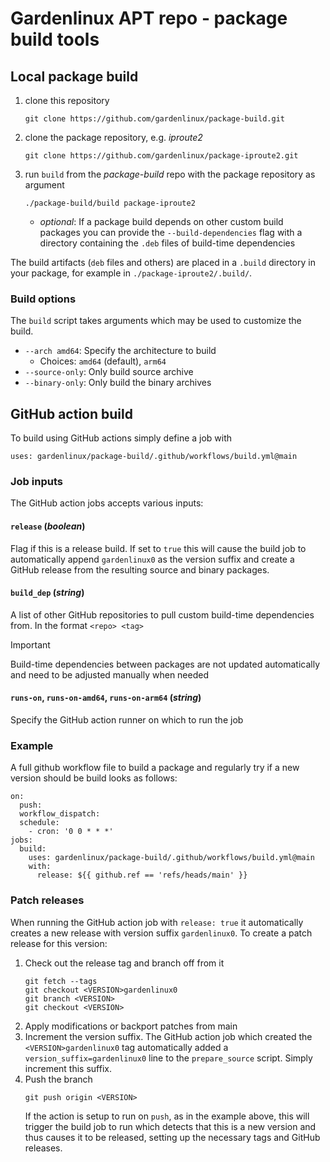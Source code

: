 # Gardenlinux APT repo - package build tools

## Local package build

1. clone this repository
   ```
   git clone https://github.com/gardenlinux/package-build.git
   ```
2. clone the package repository, e.g. *iproute2*
   ```
   git clone https://github.com/gardenlinux/package-iproute2.git
   ```
3. run `build` from the *package-build* repo with the package repository as argument
   ```
   ./package-build/build package-iproute2
   ```
   - *optional*: If a package build depends on other custom build packages you can provide the `--build-dependencies` flag with a directory containing the `.deb` files of build-time dependencies

The build artifacts (`deb` files and others) are placed in a `.build` directory in your package, for example in `./package-iproute2/.build/`.

### Build options

The `build` script takes arguments which may be used to customize the build.

- `--arch amd64`: Specify the architecture to build
   - Choices: `amd64` (default), `arm64` 
- `--source-only`: Only build source archive
- `--binary-only`: Only build the binary archives

## GitHub action build

To build using GitHub actions simply define a job with

```
uses: gardenlinux/package-build/.github/workflows/build.yml@main
```

### Job inputs

The GitHub action jobs accepts various inputs:

#### `release` (*boolean*)
Flag if this is a release build.
If set to `true` this will cause the build job to automatically append `gardenlinux0` as the version suffix and create a GitHub release from the resulting source and binary packages.

#### `build_dep` (*string*)
A list of other GitHub repositories to pull custom build-time dependencies from. In the format `<repo> <tag>`

> [!Important]
> Build-time dependencies between packages are not updated automatically and need to be adjusted manually when needed

#### `runs-on`, `runs-on-amd64`, `runs-on-arm64` (*string*)
Specify the GitHub action runner on which to run the job

### Example

A full github workflow file to build a package and regularly try if a new version should be build looks as follows:

```
on:
  push:
  workflow_dispatch:
  schedule:
    - cron: '0 0 * * *'
jobs:
  build:
    uses: gardenlinux/package-build/.github/workflows/build.yml@main
    with:
      release: ${{ github.ref == 'refs/heads/main' }}
```

### Patch releases

When running the GitHub action job with `release: true` it automatically creates a new release with version suffix `gardenlinux0`.
To create a patch release for this version:

1. Check out the release tag and branch off from it
   ```
   git fetch --tags
   git checkout <VERSION>gardenlinux0
   git branch <VERSION>
   git checkout <VERSION>
   ```
2. Apply modifications or backport patches from main
3. Increment the version suffix. The GitHub action job which created the `<VERSION>gardenlinux0` tag automatically added a `version_suffix=gardenlinux0` line to the `prepare_source` script. Simply increment this suffix.
4. Push the branch
   ```
   git push origin <VERSION>
   ```
   If the action is setup to run on `push`, as in the example above, this will trigger the build job to run which detects that this is a new version and thus causes it to be released, setting up the necessary tags and GitHub releases.
